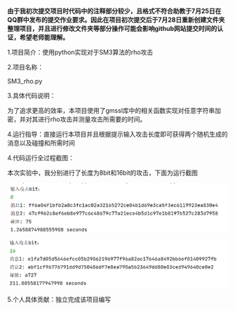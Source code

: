**由于我初次提交项目时代码中的注释部分较少，且格式不符合助教于7月25日在QQ群中发布的提交作业要求。因此在项目初次提交后于7月28日重新创建文件夹整理项目，并且进行修改文件夹等部分操作可能会影响github网站提交时间的认证，希望老师能理解。**

1.项目简介：使用python实现对于SM3算法的rho攻击

2.项目名称：

SM3_rho.py

3.具体代码说明：

为了追求更高的效率，本项目使用了gmssl库中的相关函数实现对任意字符串加密，并对其进行rho攻击并测量攻击所需要的时间。

4.运行指导：直接运行本项目并且根据提示输入攻击长度即可获得两个随机生成的消息以及碰撞和所需时间

4.代码运行全过程截图：

本次实验中，我分别进行了长度为8bit和16bit的攻击，下面为运行截图

![image](https://github.com/q7oyv3vkal/Innovation-and-Entrepreneurship-Projects/blob/main/image/rho8.png)


![image](https://github.com/q7oyv3vkal/Innovation-and-Entrepreneurship-Projects/blob/main/image/rho16.png)



5.个人具体贡献：独立完成该项目编写

